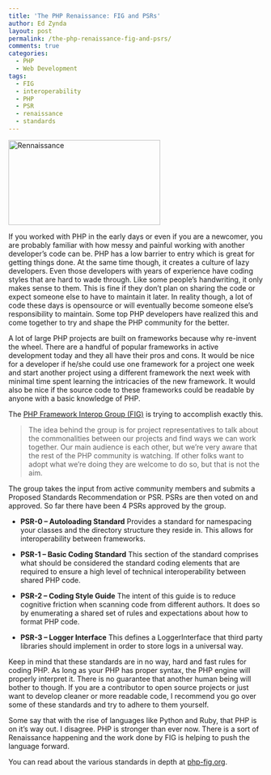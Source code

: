 ```yaml
---
title: 'The PHP Renaissance: FIG and PSRs'
author: Ed Zynda
layout: post
permalink: /the-php-renaissance-fig-and-psrs/
comments: true
categories:
  - PHP
  - Web Development
tags:
  - FIG
  - interoperability
  - PHP
  - PSR
  - renaissance
  - standards
---
```

[<img src="http://www.edzynda.com/media/rennaissance-300x168.jpg" alt="Rennaissance" width="300" height="168" class="alignnone size-medium wp-image-527" />][1]

If you worked with PHP in the early days or even if you are a newcomer, you are probably familiar with how messy and painful working with another developer&#8217;s code can be. PHP has a low barrier to entry which is great for getting things done. At the same time though, it creates a culture of lazy developers. Even those developers with years of experience have coding styles that are hard to wade through. Like some people&#8217;s handwriting, it only makes sense to them. This is fine if they don&#8217;t plan on sharing the code or expect someone else to have to maintain it later. In reality though, a lot of code these days is opensource or will eventually become someone else&#8217;s responsibility to maintain. Some top PHP developers have realized this and come together to try and shape the PHP community for the better.

A lot of large PHP projects are built on frameworks because why re-invent the wheel. There are a handful of popular frameworks in active development today and they all have their pros and cons. It would be nice for a developer if he/she could use one framework for a project one week and start another project using a different framework the next week with minimal time spent learning the intricacies of the new framework. It would also be nice if the source code to these frameworks could be readable by anyone with a basic knowledge of PHP.

The <a href="http://php-fig.org" title="PHP Framework Interop Group" target="_blank">PHP Framework Interop Group (FIG)</a> is trying to accomplish exactly this.

> The idea behind the group is for project representatives to talk about the commonalities between our projects and find ways we can work together. Our main audience is each other, but we’re very aware that the rest of the PHP community is watching. If other folks want to adopt what we’re doing they are welcome to do so, but that is not the aim. 

The group takes the input from active community members and submits a Proposed Standards Recommendation or PSR. PSRs are then voted on and approved. So far there have been 4 PSRs approved by the group.

*   **PSR-0 &#8211; Autoloading Standard** 
    Provides a standard for namespacing your classes and the directory structure they reside in. This allows for interoperability between frameworks.

*   **PSR-1 &#8211; Basic Coding Standard** 
    This section of the standard comprises what should be considered the standard coding elements that are required to ensure a high level of technical interoperability between shared PHP code.

*   **PSR-2 &#8211; Coding Style Guide** 
    The intent of this guide is to reduce cognitive friction when scanning code from different authors. It does so by enumerating a shared set of rules and expectations about how to format PHP code.

*   **PSR-3 &#8211; Logger Interface** 
    This defines a LoggerInterface that third party libraries should implement in order to store logs in a universal way. </ul> 
    Keep in mind that these standards are in no way, hard and fast rules for coding PHP. As long as your PHP has proper syntax, the PHP engine will properly interpret it. There is no guarantee that another human being will bother to though. If you are a contributor to open source projects or just want to develop cleaner or more readable code, I recommend you go over some of these standards and try to adhere to them yourself.
    
    Some say that with the rise of languages like Python and Ruby, that PHP is on it&#8217;s way out. I disagree. PHP is stronger than ever now. There is a sort of Renaissance happening and the work done by FIG is helping to push the language forward.
    
    You can read about the various standards in depth at <a href="http://php-fig.org" title="PHP Framework Interop Group" target="_blank">php-fig.org</a>.

 [1]: http://www.edzynda.com/media/rennaissance.jpg